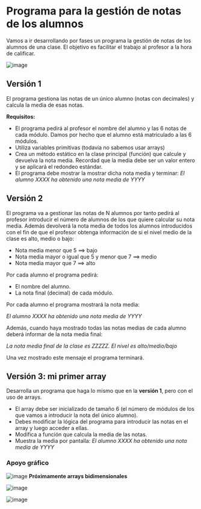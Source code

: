 # Programa para la gestión de notas de los alumnos

Vamos a ir desarrollando por fases un programa la gestión de notas de los alumnos de una clase. El objetivo es facilitar el trabajo al profesor a la hora de calificar.

![image](https://user-images.githubusercontent.com/91023374/196936768-b8d6363e-e408-49c8-a892-48cfd91b5be4.png)


## Versión 1

El programa gestiona las notas de un único alumno (notas con decimales) y calcula la media de esas notas.

**Requisitos:**
- El programa pedirá al profesor el nombre del alumno y las 6 notas de cada módulo. Damos por hecho que el alumno está matriculado a las 6 módulos.
- Utiliza variables primitivas (todavía no sabemos usar arrays)
- Crea un método estático en la clase principal (función) que calcule y devuelva la nota media. Recordad que la media debe ser un valor entero y se aplicará el redondeo estándar.
- El programa debe mostrar la mostrar dicha nota media y terminar: *El alumno XXXX ha obtenido una nota media de YYYY*

## Versión 2

El programa va a gestionar las notas de N alumnos por tanto pedirá al profesor introducir el número de alumnos de los que quiere calcular su nota media.
Además devolverá la nota media de todos los alumnos introducidos con el fin de que el profesor obtenga información de si el nivel medio de la clase es alto, medio o bajo:

- Nota media menor que 5 ==> bajo
- Nota media mayor o igual que 5 y menor que 7 ==> medio
- Nota media mayor que 7 ==> alto

Por cada alumno el programa pedirá:

- El nombre del alumno.
- La nota final (decimal) de cada módulo.

Por cada alumno el programa mostrará la nota media:

*El alumno XXXX ha obtenido una nota media de YYYY*

Además, cuando haya mostrado todas las notas medias de cada alumno deberá informar de la nota media final:

*La nota media final de la clase es ZZZZZ. El nivel es alto/medio/bajo*

Una vez mostrado este mensaje el programa terminará.


## Versión 3: mi primer array


Desarrolla un programa que haga lo mismo que en la **versión 1**, pero con el uso de arrays.

- El array debe ser inicializado de tamaño 6 (el número de módulos de los que vamos a introducir la nota del único alumno).
- Debes modificar la lógica del programa para introducir las notas en el array y luego acceder a ellas.
- Modifica a función que calcula la media de las notas.
- Muestra la media por pantalla: *El alumno XXXX ha obtenido una nota media de YYYY*


### Apoyo gráfico

![image](https://user-images.githubusercontent.com/91023374/196938736-2416bf1d-bb6c-464d-96f1-8d67370e0510.png) **Próximamente arrays bidimensionales**

![image](https://user-images.githubusercontent.com/91023374/196938586-846c0dc3-f52a-4f26-ae75-fea580d30f20.png)


![image](https://user-images.githubusercontent.com/91023374/196938640-503e3909-a875-4bab-8a9b-efc62aa2407b.png)

